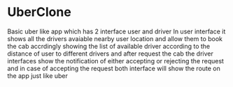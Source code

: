 # UberClone
Basic uber like app which has 2 interface user and driver
In user interface it shows all the drivers avaiable nearby user location and allow them to book the cab accrdingly showing the list of available driver according to the
distance of user to different drivers and after request the cab the driver interfaces show the notification of either accepting or rejecting the request and in case of 
accepting the request both interface will show the route on the app just like uber
